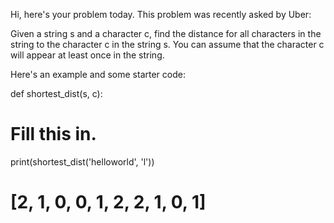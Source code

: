 Hi, here's your problem today. This problem was recently asked by Uber:

Given a string s and a character c, find the distance for all characters in the string to the character c in the string s. You can assume that the character c will appear at least once in the string.

Here's an example and some starter code:

def shortest_dist(s, c):
  # Fill this in.

print(shortest_dist('helloworld', 'l'))
# [2, 1, 0, 0, 1, 2, 2, 1, 0, 1]
